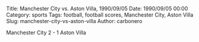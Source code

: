 Title: Manchester City vs. Aston Villa, 1990/09/05
Date: 1990/09/05 00:00
Category: sports
Tags: football, football scores, Manchester City, Aston Villa
Slug: manchester-city-vs-aston-villa
Author: carbonero


Manchester City 2 - 1 Aston Villa
